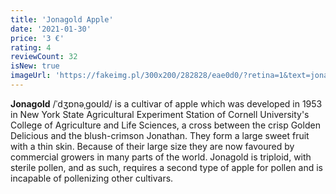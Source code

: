 ```yaml
---
title: 'Jonagold Apple'
date: '2021-01-30'
price: '3 €'
rating: 4
reviewCount: 32
isNew: true
imageUrl: 'https://fakeimg.pl/300x200/282828/eae0d0/?retina=1&text=jonagold%20apple'
---
```


**Jonagold** /ˈdʒɒnəˌɡoʊld/ is a cultivar of apple which was developed in 1953 in New York State Agricultural Experiment Station of Cornell University's College of Agriculture and Life Sciences, a cross between the crisp Golden Delicious and the blush-crimson Jonathan. They form a large sweet fruit with a thin skin. Because of their large size they are now favoured by commercial growers in many parts of the world. Jonagold is triploid, with sterile pollen, and as such, requires a second type of apple for pollen and is incapable of pollenizing other cultivars.
